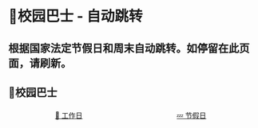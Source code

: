 # 🚌校园巴士 - 自动跳转

## 根据国家法定节假日和周末自动跳转。如停留在此页面，请刷新。

## 🚌校园巴士

<div id="button-div">
<div class='bt-sub'><a href="./workday.html">💼 工作日</a></div>
<div class='bt-sub'><a href="./holiday.html">💤 节假日</a></div>
</div>

<ClientOnly>
<style>
.bt-sub {
    margin-top: 1%;
    display: inline-block;
    width: 48%;
    text-align: center;
}
</style>
</ClientOnly>


<script>
  export default {
    mounted () {
    function bus_redirect(){
        var day_map = {};
        // JSON is from https://github.com/NateScarlet/holiday-cn
        // need to update by year
        $.getJSON("/2021.json", function (data) {
            for (let i = 0; i < data.days.length; i++) {
                item = data.days[i];
                day_map[item.date] = item.isOffDay;
            }
        });
        // console.log(day_map);
        var now_date = new Date();
        var ye = new Intl.DateTimeFormat('en', {year: 'numeric'}).format(now_date);
        var mo = new Intl.DateTimeFormat('en', {month: '2-digit'}).format(now_date);
        var da = new Intl.DateTimeFormat('en', {day: '2-digit'}).format(now_date);
        var day_key = `${ye}-${mo}-${da}`;
        var day_in_week = now_date.getDay();
        var is_holiday;
        if (day_map[day_key] == null) {
            var isWeekend = (day_in_week == 6) || (day_in_week == 0);
            // 6 = Saturday, 0 = Sunday
            is_holiday = isWeekend;
            console.log(isWeekend);
            console.log("No in GOV declaration")
        } else {
            is_holiday = day_map[day_key];
            console.log(day_map[day_key]);
            console.log("In GOV declaration")
        }
        if (is_holiday){
            location.href = "/transport/holiday.html";
        }else {
            location.href = "/transport/workday.html";
        }
    }

    document.addEventListener('DOMContentLoaded', bus_redirect, false);

    $(document).ready(function () {
        bus_redirect();
    });
    setInterval(bus_redirect, 1000);
    }
  }
</script>
